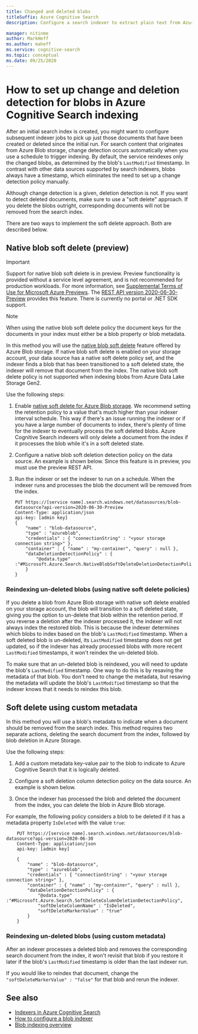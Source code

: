 ```yaml
---
title: Changed and deleted blobs
titleSuffix: Azure Cognitive Search
description: Configure a search indexer to extract plain text from Azure blobs for full text search in Azure Cognitive Search.

manager: nitinme
author: MarkHeff
ms.author: maheff
ms.service: cognitive-search
ms.topic: conceptual
ms.date: 09/25/2020
---
```


# How to set up change and deletion detection for blobs in Azure Cognitive Search indexing

After an initial search index is created, you might want to configure subsequent indexer jobs to pick up just those documents that have been created or deleted since the initial run. For search content that originates from Azure Blob storage, change detection occurs automatically when you use a schedule to trigger indexing. By default, the service reindexes only the changed blobs, as determined by the blob's `LastModified` timestamp. In contrast with other data sources supported by search indexers, blobs always have a timestamp, which eliminates the need to set up a change detection policy manually.

Although change detection is a given, deletion detection is not. If you want to detect deleted documents, make sure to use a "soft delete" approach. If you delete the blobs outright, corresponding documents will not be removed from the search index.

There are two ways to implement the soft delete approach. Both are described below.

## Native blob soft delete (preview)

> [!IMPORTANT]
> Support for native blob soft delete is in preview. Preview functionality is provided without a service level agreement, and is not recommended for production workloads. For more information, see [Supplemental Terms of Use for Microsoft Azure Previews](https://azure.microsoft.com/support/legal/preview-supplemental-terms/). The [REST API version 2020-06-30-Preview](./search-api-preview.md) provides this feature. There is currently no portal or .NET SDK support.

> [!NOTE]
> When using the native blob soft delete policy the document keys for the documents in your index must either be a blob property or blob metadata.

In this method you will use the [native blob soft delete](../storage/blobs/soft-delete-blob-overview.md) feature offered by Azure Blob storage. If native blob soft delete is enabled on your storage account, your data source has a native soft delete policy set, and the indexer finds a blob that has been transitioned to a soft deleted state, the indexer will remove that document from the index. The native blob soft delete policy is not supported when indexing blobs from Azure Data Lake Storage Gen2.

Use the following steps:

1. Enable [native soft delete for Azure Blob storage](../storage/blobs/soft-delete-blob-overview.md). We recommend setting the retention policy to a value that's much higher than your indexer interval schedule. This way if there's an issue running the indexer or if you have a large number of documents to index, there's plenty of time for the indexer to eventually process the soft deleted blobs. Azure Cognitive Search indexers will only delete a document from the index if it processes the blob while it's in a soft deleted state.

1. Configure a native blob soft deletion detection policy on the data source. An example is shown below. Since this feature is in preview, you must use the preview REST API.

1. Run the indexer or set the indexer to run on a schedule. When the indexer runs and processes the blob the document will be removed from the index.

    ```http
    PUT https://[service name].search.windows.net/datasources/blob-datasource?api-version=2020-06-30-Preview
    Content-Type: application/json
    api-key: [admin key]
    {
        "name" : "blob-datasource",
        "type" : "azureblob",
        "credentials" : { "connectionString" : "<your storage connection string>" },
        "container" : { "name" : "my-container", "query" : null },
        "dataDeletionDetectionPolicy" : {
            "@odata.type" :"#Microsoft.Azure.Search.NativeBlobSoftDeleteDeletionDetectionPolicy"
        }
    }
    ```

### Reindexing un-deleted blobs (using native soft delete policies)

If you delete a blob from Azure Blob storage with native soft delete enabled on your storage account, the blob will transition to a soft deleted state, giving you the option to un-delete that blob within the retention period. If you reverse a deletion after the indexer processed it, the indexer will not always index the restored blob. This is because the indexer determines which blobs to index based on the blob's `LastModified` timestamp. When a soft deleted blob is un-deleted, its `LastModified` timestamp does not get updated, so if the indexer has already processed blobs with more recent `LastModified` timestamps, it won't reindex the un-deleted blob. 

To make sure that an un-deleted blob is reindexed, you will need to update the blob's `LastModified` timestamp. One way to do this is by resaving the metadata of that blob. You don't need to change the metadata, but resaving the metadata will update the blob's `LastModified` timestamp so that the indexer knows that it needs to reindex this blob.

## Soft delete using custom metadata

In this method you will use a blob's metadata to indicate when a document should be removed from the search index. This method requires two separate actions, deleting the search document from the index, followed by blob deletion in Azure Storage.

Use the following steps:

1. Add a custom metadata key-value pair to the blob to indicate to Azure Cognitive Search that it is logically deleted.

1. Configure a soft deletion column detection policy on the data source. An example is shown below.

1. Once the indexer has processed the blob and deleted the document from the index, you can delete the blob in Azure Blob storage.

For example, the following policy considers a blob to be deleted if it has a metadata property `IsDeleted` with the value `true`:

```http
    PUT https://[service name].search.windows.net/datasources/blob-datasource?api-version=2020-06-30
    Content-Type: application/json
    api-key: [admin key]

    {
        "name" : "blob-datasource",
        "type" : "azureblob",
        "credentials" : { "connectionString" : "<your storage connection string>" },
        "container" : { "name" : "my-container", "query" : null },
        "dataDeletionDetectionPolicy" : {
            "@odata.type" :"#Microsoft.Azure.Search.SoftDeleteColumnDeletionDetectionPolicy",
            "softDeleteColumnName" : "IsDeleted",
            "softDeleteMarkerValue" : "true"
        }
    }
```

### Reindexing un-deleted blobs (using custom metadata)

After an indexer processes a deleted blob and removes the corresponding search document from the index, it won't revisit that blob if you restore it later if the blob's `LastModified` timestamp is older than the last indexer run.

If you would like to reindex that document, change the `"softDeleteMarkerValue" : "false"` for that blob and rerun the indexer.

## See also

* [Indexers in Azure Cognitive Search](search-indexer-overview.md)
* [How to configure a blob indexer](search-howto-indexing-azure-blob-storage.md)
* [Blob indexing overview](search-blob-storage-integration.md)